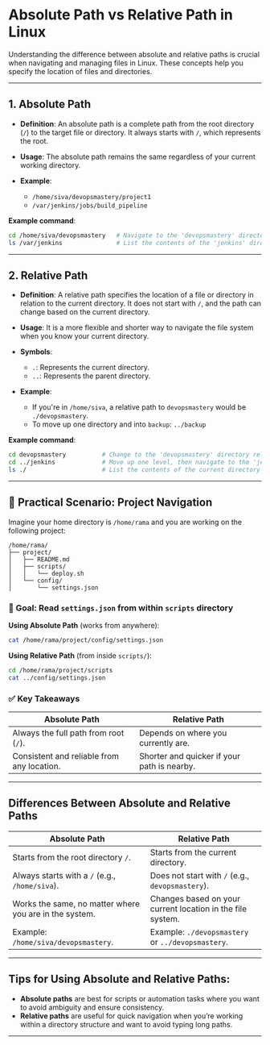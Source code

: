 
# Absolute Path vs Relative Path in Linux

Understanding the difference between absolute and relative paths is crucial when navigating and managing files in Linux. These concepts help you specify the location of files and directories.

---

## 1. Absolute Path

* **Definition**: An absolute path is a complete path from the root directory (`/`) to the target file or directory. It always starts with `/`, which represents the root.
* **Usage**: The absolute path remains the same regardless of your current working directory.
* **Example**:

  * `/home/siva/devopsmastery/project1`
  * `/var/jenkins/jobs/build_pipeline`

**Example command**:

```bash
cd /home/siva/devopsmastery   # Navigate to the 'devopsmastery' directory using the absolute path
ls /var/jenkins               # List the contents of the 'jenkins' directory using the absolute path
```

---

## 2. Relative Path

* **Definition**: A relative path specifies the location of a file or directory in relation to the current directory. It does not start with `/`, and the path can change based on the current directory.
* **Usage**: It is a more flexible and shorter way to navigate the file system when you know your current directory.
* **Symbols**:

  * `.`: Represents the current directory.
  * `..`: Represents the parent directory.
* **Example**:

  * If you're in `/home/siva`, a relative path to `devopsmastery` would be `./devopsmastery`.
  * To move up one directory and into `backup`: `../backup`

**Example command**:

```bash
cd devopsmastery          # Change to the 'devopsmastery' directory relative to the current path
cd ../jenkins             # Move up one level, then navigate to the 'jenkins' directory
ls ./                     # List the contents of the current directory
```

---

## 🧪 Practical Scenario: Project Navigation

Imagine your home directory is `/home/rama` and you are working on the following project:

```
/home/rama/
├── project/
│   ├── README.md
│   ├── scripts/
│   │   └── deploy.sh
│   └── config/
│       └── settings.json
```

### 🎯 Goal: Read `settings.json` from within `scripts` directory

**Using Absolute Path** (works from anywhere):

```bash
cat /home/rama/project/config/settings.json
```

**Using Relative Path** (from inside `scripts/`):

```bash
cd /home/rama/project/scripts
cat ../config/settings.json
```

### ✅ Key Takeaways

| **Absolute Path**                          | **Relative Path**                           |
| ------------------------------------------ | ------------------------------------------- |
| Always the full path from root (`/`).      | Depends on where you currently are.         |
| Consistent and reliable from any location. | Shorter and quicker if your path is nearby. |

---

## Differences Between Absolute and Relative Paths

| **Absolute Path**                                      | **Relative Path**                                          |
| ------------------------------------------------------ | ---------------------------------------------------------- |
| Starts from the root directory `/`.                    | Starts from the current directory.                         |
| Always starts with a `/` (e.g., `/home/siva`).         | Does not start with `/` (e.g., `devopsmastery`).           |
| Works the same, no matter where you are in the system. | Changes based on your current location in the file system. |
| Example: `/home/siva/devopsmastery`.                   | Example: `./devopsmastery` or `../devopsmastery`.          |

---

## Tips for Using Absolute and Relative Paths:

* **Absolute paths** are best for scripts or automation tasks where you want to avoid ambiguity and ensure consistency.
* **Relative paths** are useful for quick navigation when you’re working within a directory structure and want to avoid typing long paths.

---
